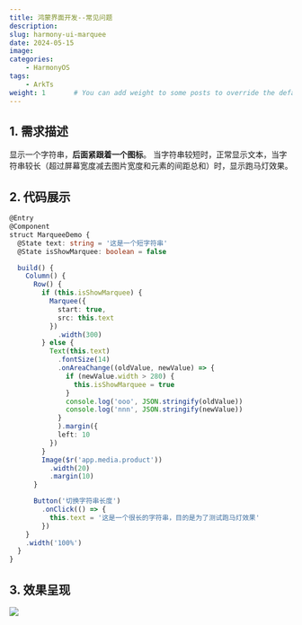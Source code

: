 ```yaml
---
title: 鸿蒙界面开发--常见问题
description:
slug: harmony-ui-marquee
date: 2024-05-15
image: 
categories:
    - HarmonyOS
tags:
    - ArkTs
weight: 1       # You can add weight to some posts to override the default sorting (date descending)
---
```


## 1. 需求描述

显示一个字符串，**后面紧跟着一个图标**。
当字符串较短时，正常显示文本，当字符串较长（超过屏幕宽度减去图片宽度和元素的间距总和）时，显示跑马灯效果。


## 2. 代码展示

``` ts
@Entry
@Component
struct MarqueeDemo {
  @State text: string = '这是一个短字符串'
  @State isShowMarquee: boolean = false

  build() {
    Column() {
      Row() {
        if (this.isShowMarquee) {
          Marquee({
            start: true,
            src: this.text
          })
            .width(300)
        } else {
          Text(this.text)
            .fontSize(14)
            .onAreaChange((oldValue, newValue) => {
              if (newValue.width > 280) {
                this.isShowMarquee = true
              }
              console.log('ooo', JSON.stringify(oldValue))
              console.log('nnn', JSON.stringify(newValue))
            }
            ).margin({
            left: 10
          })
        }
        Image($r('app.media.product'))
          .width(20)
          .margin(10)
      }

      Button('切换字符串长度')
        .onClick(() => {
          this.text = '这是一个很长的字符串，目的是为了测试跑马灯效果'
        })
    }
    .width('100%')
  }
}
```

## 3. 效果呈现

![](https://s3.bmp.ovh/imgs/2024/05/15/eb5169a9b23fbb09.gif)